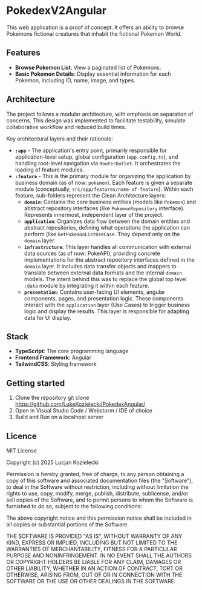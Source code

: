 # PokedexV2Angular

This web application is a proof of concept. It offers an ability to browse Pokemons fictional creatures that inhabit the fictional Pokemon World.

## Features
* **Browse Pokemon List**: View a paginated list of Pokemons.
* **Basic Pokemon Details**: Display essential information for each Pokemon, including ID, name, image, and types.

## Architecture
The project follows a modular architecture, with emphasis on separation of concerns. This design was implemented to facilitate testability, simulate collaborative workflow and reduced build times.

Key architectural layers and their rationale:
* **`:app`** - The application's entry point, primarily responsible for application-level setup, global configuration (`app.config.ts`), and handling root-level navigation via `RouterOutlet`. It orchestrates the loading of feature modules.
* **`:feature`** - This is the primary module for organizing the application by business domain (as of now: `pokemon`). Each feature is given a separate module (conceptually, `src/app/features/name-of-feature`). Within each feature, sub-folders represent the Clean Architecture layers:
  * **`domain`**: Contains the core business entities (models like `Pokemon`) and abstract repository interfaces (like `PokemonRepository` interface). Represents innermost, independent layer of the project.
  * **`application`**: Organizes data flow between the domain entities and abstract repositories, defining what operations the application can perform (like `GetPokemonListUseCase`. They depend only on the `domain` layer.
  * **`infrastructure`**: This layer handles all communication with external data sources (as of now: PokeAPI), providing concrete implementations for the abstract repository interfaces defined in the `domain` layer. It includes data transfer objects and mappers to translate between external data formats and the internal `domain` models. The intent behind this was to replace the global top level `:data` module by integrating it within each feature.
  * **`presentation`**: Contains user-facing UI elements, angular components, pages, and presentation logic. These components interact with the `application` layer (Use Cases) to trigger business logic and display the results. This layer is responsible for adapting data for UI display.

## Stack
* **TypeScript**: The core programming language
* **Frontend Framework**: Angular 
* **TailwindCSS**: Styling framework

## Getting started
1. Clone the repository git clone https://github.com/LukeKozielecki/PokedexAngular/
2. Open in Visual Studio Code / Webstorm / IDE of choice
3. Build and Run on a localhost server

## Licence
MIT License

Copyright (c) 2025 Lucjan Kozielecki

Permission is hereby granted, free of charge, to any person obtaining a copy of this software and associated documentation files (the "Software"), to deal in the Software without restriction, including without limitation the rights to use, copy, modify, merge, publish, distribute, sublicense, and/or sell copies of the Software, and to permit persons to whom the Software is furnished to do so, subject to the following conditions:

The above copyright notice and this permission notice shall be included in all copies or substantial portions of the Software.

THE SOFTWARE IS PROVIDED "AS IS", WITHOUT WARRANTY OF ANY KIND, EXPRESS OR IMPLIED, INCLUDING BUT NOT LIMITED TO THE WARRANTIES OF MERCHANTABILITY, FITNESS FOR A PARTICULAR PURPOSE AND NONINFRINGEMENT. IN NO EVENT SHALL THE AUTHORS OR COPYRIGHT HOLDERS BE LIABLE FOR ANY CLAIM, DAMAGES OR OTHER LIABILITY, WHETHER IN AN ACTION OF CONTRACT, TORT OR OTHERWISE, ARISING FROM, OUT OF OR IN CONNECTION WITH THE SOFTWARE OR THE USE OR OTHER DEALINGS IN THE SOFTWARE.
